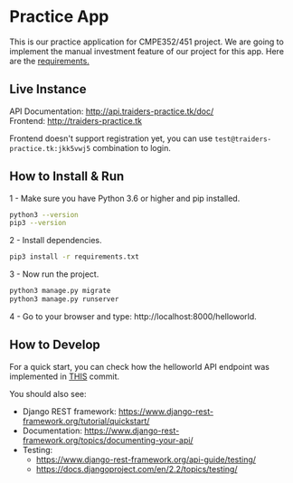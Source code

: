 # Practice App

This is our practice application for CMPE352/451 project. 
We are going to implement the manual investment feature of our project for this app. 
Here are the [requirements.](https://github.com/bounswe/bounswe2019group2/wiki/API-System-Requirements)

## Live Instance
API Documentation: http://api.traiders-practice.tk/doc/ <br>
Frontend: http://traiders-practice.tk <br>

Frontend doesn't support registration yet, you can use `test@traiders-practice.tk:jkk5vwj5` combination to login.

## How to Install & Run

1 - Make sure you have Python 3.6 or higher and pip installed.
```bash
python3 --version
pip3 --version
```

2 - Install dependencies.
```bash
pip3 install -r requirements.txt
```

3 - Now run the project.
```bash
python3 manage.py migrate
python3 manage.py runserver
```

4 - Go to your browser and type: http://localhost:8000/helloworld.

## How to Develop

For a quick start, you can check how the helloworld API endpoint was implemented in [THIS](https://github.com/bounswe/bounswe2019group2/commit/3787eeabb6bb7b8c76879e076565ced3c5060181) commit.

You should also see:
- Django REST framework: https://www.django-rest-framework.org/tutorial/quickstart/
- Documentation: https://www.django-rest-framework.org/topics/documenting-your-api/
- Testing: 
    * https://www.django-rest-framework.org/api-guide/testing/
    * https://docs.djangoproject.com/en/2.2/topics/testing/

